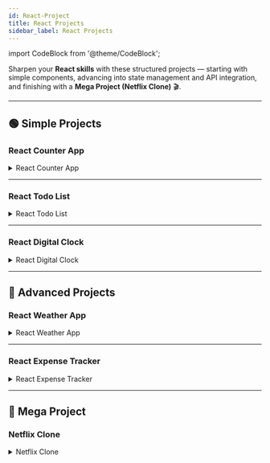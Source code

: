 ```yaml
---
id: React-Project
title: React Projects
sidebar_label: React Projects
---
```


import CodeBlock from '@theme/CodeBlock';

Sharpen your **React skills** with these structured projects — starting with simple components, advancing into state management and API integration, and finishing with a **Mega Project (Netflix Clone)** 🎬.  

---

## 🟢 Simple Projects  

### React Counter App
<details>
  <summary>React Counter App</summary>

  **Description:**  
  A simple counter app using React state.  

  **Hint:**  
  Use `useState` for managing counter value.  

  **React Code:**  
  <CodeBlock language="jsx">
{`import React, { useState } from "react";

export default function Counter() {
  const [count, setCount] = useState(0);

  return (
    <div style={{ textAlign: "center" }}>
      <h2>{count}</h2>
      <button onClick={() => setCount(count - 1)}>-</button>
      <button onClick={() => setCount(0)}>Reset</button>
      <button onClick={() => setCount(count + 1)}>+</button>
    </div>
  );
}`}
  </CodeBlock>
</details>

---

### React Todo List
<details>
  <summary>React Todo List</summary>

  **Description:**  
  A to-do list with add and delete functionality.  

  **Hint:**  
  Use `useState` with an array to store tasks.  

  **React Code:**  
  <CodeBlock language="jsx">
{`import React, { useState } from "react";

export default function TodoList() {
  const [task, setTask] = useState("");
  const [todos, setTodos] = useState([]);

  const addTask = () => {
    if (task.trim() !== "") {
      setTodos([...todos, task]);
      setTask("");
    }
  };

  return (
    <div style={{ textAlign: "center" }}>
      <input value={task} onChange={(e) => setTask(e.target.value)} />
      <button onClick={addTask}>Add</button>
      <ul>
        {todos.map((t, i) => (
          <li key={i}>
            {t} <button onClick={() => setTodos(todos.filter((_, idx) => idx !== i))}>❌</button>
          </li>
        ))}
      </ul>
    </div>
  );
}`}
  </CodeBlock>
</details>

---

### React Digital Clock
<details>
  <summary>React Digital Clock</summary>

  **Description:**  
  A live updating digital clock in React.  

  **Hint:**  
  Use `useEffect` with `setInterval`.  

  **React Code:**  
  <CodeBlock language="jsx">
{`import React, { useState, useEffect } from "react";

export default function Clock() {
  const [time, setTime] = useState(new Date());

  useEffect(() => {
    const timer = setInterval(() => setTime(new Date()), 1000);
    return () => clearInterval(timer);
  }, []);

  return <h1 style={{ textAlign: "center" }}>{time.toLocaleTimeString()}</h1>;
}`}
  </CodeBlock>
</details>

---

## 🔴 Advanced Projects  

### React Weather App
<details>
  <summary>React Weather App</summary>

  **Description:**  
  A weather app that fetches real-time data using an API.  

  **Hint:**  
  Use `fetch` inside `useEffect` and store results in state.  

  **React Code:**  
  <CodeBlock language="jsx">
{`import React, { useState } from "react";

export default function Weather() {
  const [city, setCity] = useState("");
  const [weather, setWeather] = useState(null);

  const getWeather = async () => {
    const res = await fetch(\`https://api.openweathermap.org/data/2.5/weather?q=\${city}&appid=YOUR_API_KEY&units=metric\`);
    const data = await res.json();
    setWeather(data);
  };

  return (
    <div style={{ textAlign: "center" }}>
      <input value={city} onChange={(e) => setCity(e.target.value)} placeholder="Enter city" />
      <button onClick={getWeather}>Get Weather</button>
      {weather && <p>{weather.name}: {weather.main.temp}°C, {weather.weather[0].description}</p>}
    </div>
  );
}`}
  </CodeBlock>
</details>

---

### React Expense Tracker
<details>
  <summary>React Expense Tracker</summary>

  **Description:**  
  Track income and expenses with state updates.  

  **Hint:**  
  Store transactions in an array and calculate totals dynamically.  

  **React Code:**  
  <CodeBlock language="jsx">
{`import React, { useState } from "react";

export default function ExpenseTracker() {
  const [desc, setDesc] = useState("");
  const [amount, setAmount] = useState("");
  const [transactions, setTransactions] = useState([]);
  
  const addTransaction = () => {
    if (desc && amount) {
      setTransactions([...transactions, { desc, amount: Number(amount) }]);
      setDesc("");
      setAmount("");
    }
  };

  const balance = transactions.reduce((acc, t) => acc + t.amount, 0);

  return (
    <div style={{ textAlign: "center" }}>
      <h2>Expense Tracker</h2>
      <input value={desc} onChange={(e) => setDesc(e.target.value)} placeholder="Description" />
      <input value={amount} onChange={(e) => setAmount(e.target.value)} type="number" placeholder="Amount" />
      <button onClick={addTransaction}>Add</button>
      <ul>
        {transactions.map((t, i) => (
          <li key={i}>{t.desc}: {t.amount}</li>
        ))}
      </ul>
      <h3>Balance: {balance}</h3>
    </div>
  );
}`}
  </CodeBlock>
</details>

---

## 🍿 Mega Project  

### Netflix Clone
<details>
  <summary>Netflix Clone</summary>

  **Description:**  
  Build a **Netflix-like UI** with movie posters fetched from an API.  

  **Hint:**  
  Use [TMDB API](https://www.themoviedb.org/) to fetch movies.  

  **React Code:**  
  <CodeBlock language="jsx">
{`import React, { useEffect, useState } from "react";

export default function NetflixClone() {
  const [movies, setMovies] = useState([]);

  useEffect(() => {
    fetch(\`https://api.themoviedb.org/3/movie/popular?api_key=YOUR_API_KEY\`)
      .then(res => res.json())
      .then(data => setMovies(data.results));
  }, []);

  return (
    <div style={{ textAlign: "center" }}>
      <h1>Netflix Clone 🎬</h1>
      <div style={{ display: "flex", flexWrap: "wrap", justifyContent: "center" }}>
        {movies.map(movie => (
          <div key={movie.id} style={{ margin: "10px" }}>
            <img src={\`https://image.tmdb.org/t/p/w200\${movie.poster_path}\`} alt={movie.title} />
            <p>{movie.title}</p>
          </div>
        ))}
      </div>
    </div>
  );
}`}
  </CodeBlock>
</details>
